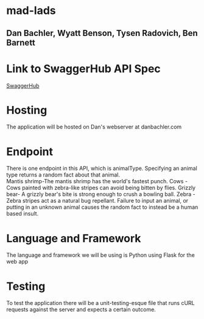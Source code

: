 # mad-lads
## Dan Bachler, Wyatt Benson, Tysen Radovich, Ben Barnett

# Link to SwaggerHub API Spec

[SwaggerHub](https://app.swaggerhub.com/apis/DanielBachler/mad-lads/1.0.0)

# Hosting

The application will be hosted on Dan's webserver at danbachler.com

# Endpoint

There is one endpoint in this API, which is animalType.  Specifying an animal type returns a random fact about that animal.  
Mantis shrimp-The mantis shrimp has the world's fastest punch.
Cows -Cows painted with zebra-like stripes can avoid being bitten by flies.
Grizzly bear- A grizzly bear's bite is strong enough to crush a bowling ball.
Zebra - Zebra stripes act as a natural bug repellant.
Failure to input an animal, or putting in an unknown animal causes the random fact to instead be a human based insult.

# Language and Framework

The language and framework we will be using is Python using Flask for the web app

# Testing

To test the application there will be a unit-testing-esque file that runs cURL requests against the server and expects a certain outcome.
